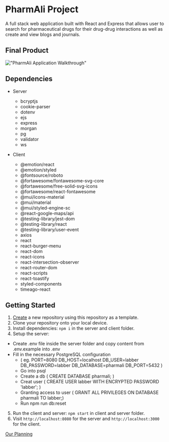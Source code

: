 # PharmAli Project

A full stack web application built with React and Express that allows user to search for pharmaceutical drugs for their drug-drug interactions as well as create and view blogs and journals.


## Final Product
!["PharmAli Application Walkthrough"](docs/PharmAli.gif)

## Dependencies

- Server
  - bcryptjs
  - cookie-parser
  - dotenv
  - ejs
  - express
  - morgan
  - pg
  - validator
  - ws

- Client
  - @emotion/react
  - @emotion/styled
  - @fontsource/roboto
  - @fortawesome/fontawesome-svg-core
  - @fortawesome/free-solid-svg-icons
  - @fortawesome/react-fontawesome
  - @mui/icons-material
  - @mui/material
  - @mui/styled-engine-sc
  - @react-google-maps/api
  - @testing-library/jest-dom
  - @testing-library/react
  - @testing-library/user-event
  - axios
  - react
  - react-burger-menu
  - react-dom
  - react-icons
  - react-intersection-observer
  - react-router-dom
  - react-scripts
  - react-toastify
  - styled-components
  - timeago-react

## Getting Started

1. [Create](https://docs.github.com/en/repositories/creating-and-managing-repositories/creating-a-repository-from-a-template) a new repository using this repository as a template.
2. Clone your repository onto your local device.
3. Install dependencies: `npm i` in the server and client folder.
4. Setup the server:
  - Create .env file inside the server folder and copy content from .env.example into .env
  - Fill in the necessary PostgreSQL configuration
    - (  eg. 
      PORT=8080
      DB_HOST=localhost
      DB_USER=labber
      DB_PASSWORD=labber
      DB_DATABASE=pharmali
      DB_PORT=5432
      )
    - Go into psql
    - Create a db ( CREATE DATABASE pharmali; )
    - Creat user ( CREATE USER labber WITH ENCRYPTED PASSWORD 'labber'; )
    - Granting access to user ( GRANT ALL PRIVILEGES ON DATABASE pharmali TO labber;)
    - Run npm run db:reset

5. Run the client and server: `npm start` in client and server folder.
6. Visit `http://localhost:8080` for the server and `http://localhost:3000` for the client.

[Our Planning](https://docs.google.com/document/d/1U8eNGZD_s1pxMBGhaHakMUgmOXnHBa7SInt2FYvRPeY/edit?usp=sharing)
